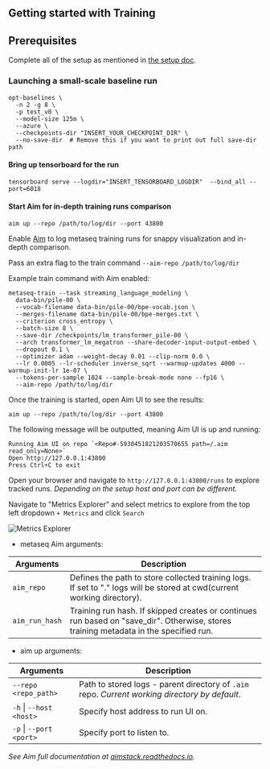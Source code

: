 ## Getting started with Training

## Prerequisites
Complete all of the setup as mentioned in [the setup doc](setup.md).

### Launching a small-scale baseline run
```
opt-baselines \
  -n 2 -g 8 \
  -p test_v0 \
  --model-size 125m \
  --azure \
  --checkpoints-dir "INSERT_YOUR_CHECKPOINT_DIR" \
  --no-save-dir  # Remove this if you want to print out full save-dir path
```
#### Bring up tensorboard for the run
```
tensorboard serve --logdir="INSERT_TENSORBOARD_LOGDIR"  --bind_all --port=6018
```

#### Start Aim for in-depth training runs comparison

```
aim up --repo /path/to/log/dir --port 43800
```

Enable [Aim](https://github.com/aimhubio/aim) to log metaseq training runs for snappy visualization and in-depth comparison.

Pass an extra flag to the train command `--aim-repo /path/to/log/dir`

Example train command with Aim enabled:
```shell
metaseq-train --task streaming_language_modeling \
  data-bin/pile-00 \
  --vocab-filename data-bin/pile-00/bpe-vocab.json \
  --merges-filename data-bin/pile-00/bpe-merges.txt \
  --criterion cross_entropy \
  --batch-size 8 \
  --save-dir /checkpoints/lm_transformer_pile-00 \
  --arch transformer_lm_megatron --share-decoder-input-output-embed \
  --dropout 0.1 \
  --optimizer adam --weight-decay 0.01 --clip-norm 0.0 \
  --lr 0.0005 --lr-scheduler inverse_sqrt --warmup-updates 4000 --warmup-init-lr 1e-07 \
  --tokens-per-sample 1024 --sample-break-mode none --fp16 \
  --aim-repo /path/to/log/dir
```

Once the training is started, open Aim UI to see the results:

```
aim up --repo /path/to/log/dir --port 43800
```

The following message will be outputted, meaning Aim UI is up and running:

```
Running Aim UI on repo `<Repo#-5930451821203570655 path=/.aim read_only=None>`
Open http://127.0.0.1:43800
Press Ctrl+C to exit
```

Open your browser and navigate to `http://127.0.0.1:43800/runs` to explore tracked runs.
*Depending on the setup host and port can be different.*

Navigate to "Metrics Explorer" and select metrics to explore from the top left dropdown `+ Metrics` and click `Search`

![Metrics Explorer](https://user-images.githubusercontent.com/13848158/173548887-6bce3a9b-c9b0-4e3c-bac7-0ed9be4e5e97.png)

- metaseq Aim arguments:

| Arguments | Description |
| --- | --- |
| `aim_repo` | Defines the path to store collected training logs. If set to "." logs will be stored at cwd(current working directory). |
| `aim_run_hash` | Training run hash. If skipped creates or continues run based on "save_dir". Otherwise, stores training metadata in the specified run. |

- aim up arguments:

| Arguments | Description |
| --- | --- |
| `--repo <repo_path>`        | Path to stored logs - parent directory of `.aim` repo. _Current working directory by default_. |
| `-h` &#124; `--host <host>` | Specify host address to run UI on. |
| `-p` &#124; `--port <port>` | Specify port to listen to. |

_See Aim full documentation at [aimstack.readthedocs.io](https://aimstack.readthedocs.io)._
